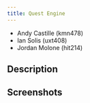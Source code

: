 ```yaml
---
title: Quest Engine
---
```


- Andy Castille (kmn478)
- Ian Solis (uxt408)
- Jordan Molone (hit214)

## Description

## Screenshots
